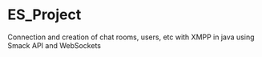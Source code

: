 # ES_Project
Connection and creation of chat rooms, users, etc with XMPP in java using Smack API and WebSockets
